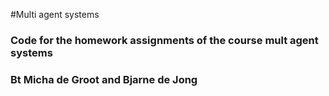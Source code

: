 #Multi agent systems

### Code for the homework assignments of the course mult agent systems
### Bt Micha de Groot and Bjarne de Jong
